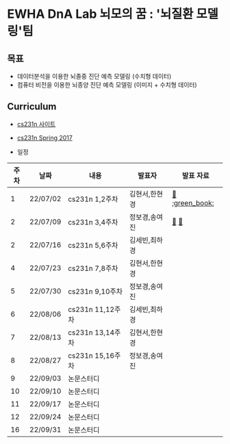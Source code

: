 # EWHA DnA Lab 뇌모의 꿈 : '뇌질환 모델링'팀

## 목표
- 데이터분석을 이용한 뇌졸중 진단 예측 모델링 (수치형 데이터)
- 컴퓨터 비전을 이용한 뇌종양 진단 예측 모델링 (이미지 + 수치형 데이터)


## Curriculum

- [cs231n 사이트](http://cs231n.stanford.edu/)
- [cs231n Spring 2017](https://www.youtube.com/playlist?list=PLC1qU-LWwrF64f4QKQT-Vg5Wr4qEE1Zxk)

- 일정

| 주차 | 날짜 | 내용 | 발표자 | 발표 자료|
|---|---|---|---|---|
|1|22/07/02|cs231n 1,2주차|김현서,한현경|[ :closed_book: ](https://github.com/Dream-of-Neomo/Modeling/blob/main/Lecture2.pdf) [;green_book:](https://github.com/Dream-of-Neomo/Modeling/blob/main/Lecture1.pdf) |
|2|22/07/09|cs231n 3,4주차|정보경,송여진|[:blue_book:](https://github.com/Dream-of-Neomo/Modeling/blob/main/Lecture3.pdf) [:orange_book:](https://github.com/Dream-of-Neomo/Modeling/blob/main/Lecture4.pdf) |
|2|22/07/16|cs231n 5,6주차|김세빈,최하경|
|4|22/07/23|cs231n 7,8주차|김현서,한현경|
|5|22/07/30|cs231n 9,10주차|정보경,송여진|
|6|22/08/06|cs231n 11,12주차|김세빈,최하경|
|7|22/08/13|cs231n 13,14주차|김현서,한현경|
|8|22/08/27|cs231n 15,16주차|정보경,송여진|
|9|22/09/03|논문스터디|
|10|22/09/10|논문스터디|
|11|22/09/17|논문스터디|
|12|22/09/24|논문스터디|
|16|22/09/31|논문스터디|
